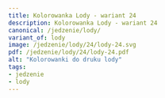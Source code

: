 ```yaml
---
title: Kolorowanka Lody - wariant 24
description: Kolorowanka Lody - wariant 24
canonical: /jedzenie/lody/
variant_of: lody
image: /jedzenie/lody/24/lody-24.svg
pdf: /jedzenie/lody/24/lody-24.pdf
alt: "Kolorowanki do druku lody"
tags:
- jedzenie
- lody
---
```

